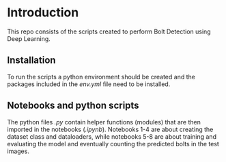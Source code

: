 # Introduction

This repo consists of the scripts created to perform Bolt Detection using Deep Learning.

## Installation

To run the scripts a python environment should be created and the packages included in the *env.yml* file need to be installed.

## Notebooks and python scripts

The python files *.py* contain helper functions (modules) that are then imported in the notebooks (*.ipynb*). Notebooks 1-4 are about creating the dataset class and dataloaders, while notebooks 5-8 are about training and evaluating the model and eventually counting the predicted bolts in the test images.
 
